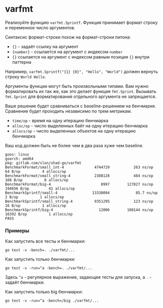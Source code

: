 # varfmt

Реализуйте функцию `varfmt.Sprintf`. Функция принимает формат строку и переменное число аргументов.

Синтаксис формат-строки похож на формат-строки питона:
 - `{}` - задаёт ссылку на аргумент
 - `{number}` - ссылается на аргумент с индексом `number`
 - `{}` ссылается на аргумент с индексом равным позиции `{}` внутри паттерна

Например, `varfmt.Sprintf("{1} {0}", "Hello", "World")` должен вернуть строку `World Hello`.

Аргументы функции могут быть произвольными типами. Вам нужно форматировать их так же, как это
делает функция `fmt.Sprint`. Вызывать `fmt.Sprint` для форматирования отдельного аргумента
не запрещается.

Ваше решение будет сравниваться с baseline-решением на бенчмарке. Сравнение будет
проходить независимо по трем метрикам.
  - `time/op` - время на одну итерацию бенчмарка
  - `alloc/op` - число выделенных байт на одну итерацию бенчмарка
  - `allocs/op` - число выделенных объектов на одну итерацию бенчмарка

Ваш код должен быть не более чем в два раза хуже чем baseline.

```
goos: linux
goarch: amd64
pkg: gitlab.com/slon/shad-go/varfmt
BenchmarkFormat/small_int-4         	 4744729	       263 ns/op	      64 B/op	       4 allocs/op
BenchmarkFormat/small_string-4      	 2388128	       484 ns/op	     168 B/op	       8 allocs/op
BenchmarkFormat/big-4               	    8997	    127827 ns/op	  194656 B/op	      41 allocs/op
BenchmarkSprintf/small-4            	13330094	        85.7 ns/op	       2 B/op	       1 allocs/op
BenchmarkSprintf/small_string-4     	 9351295	       123 ns/op	      16 B/op	       1 allocs/op
BenchmarkSprintf/big-4              	   12006	    108144 ns/op	   16392 B/op	       1 allocs/op
PASS
```

### Примеры

Как запустить все тесты и бенчмарки:
```
go test -v -bench=. ./varfmt/...
```

Как запустить только бенчмарки:
```
go test -v -run=^a -bench=. ./varfmt/...
```
Здесь `^a` - регулярное выражение, задающее тесты для запуска,
а `.` - задаёт бенчмарки.

Как запустить только big бенчмарки:
```
go test -v -run=^a -bench=/big ./varfmt/...
```
